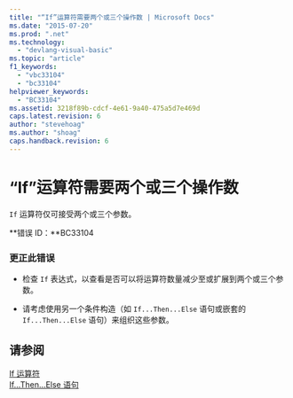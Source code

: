 ```yaml
---
title: "“If”运算符需要两个或三个操作数 | Microsoft Docs"
ms.date: "2015-07-20"
ms.prod: ".net"
ms.technology: 
  - "devlang-visual-basic"
ms.topic: "article"
f1_keywords: 
  - "vbc33104"
  - "bc33104"
helpviewer_keywords: 
  - "BC33104"
ms.assetid: 3218f89b-cdcf-4e61-9a40-475a5d7e469d
caps.latest.revision: 6
author: "stevehoag"
ms.author: "shoag"
caps.handback.revision: 6
---
```

# “If”运算符需要两个或三个操作数
`If` 运算符仅可接受两个或三个参数。  
  
 **错误 ID：**BC33104  
  
### 更正此错误  
  
-   检查 `If` 表达式，以查看是否可以将运算符数量减少至或扩展到两个或三个参数。  
  
-   请考虑使用另一个条件构造（如 `If...Then...Else` 语句或嵌套的 `If...Then...Else` 语句）来组织这些参数。  
  
## 请参阅  
 [If 运算符](../../visual-basic/language-reference/operators/if-operator.md)   
 [If...Then...Else 语句](../../visual-basic/language-reference/statements/if-then-else-statement.md)